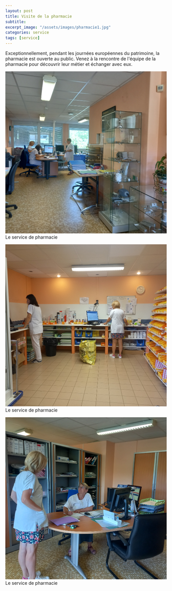```yaml
---
layout: post
title: Visite de la pharmacie
subtitle:
excerpt_image: "/assets/images/pharmacie1.jpg"
categories: service
tags: [service]
---
```


Exceptionnellement, pendant les journées européennes du patrimoine, la pharmacie est ouverte au public. Venez à la rencontre de l'équipe de la pharmacie pour découvrir leur métier et échanger avec eux.


![HistoirePhoto1](/assets/images/pharmacie2.jpg)  Le service de pharmacie


![HistoirePhoto1](/assets/images/Pharmacie-2.jpg)  Le service de pharmacie


![HistoirePhoto1](/assets/images/Pharmacie-6.jpg)  Le service de pharmacie
